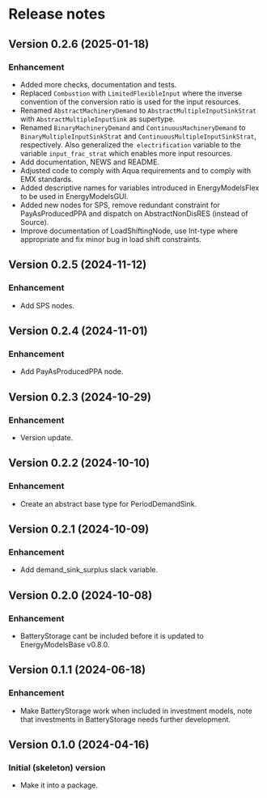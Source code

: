# Release notes

## Version 0.2.6 (2025-01-18)

### Enhancement

* Added more checks, documentation and tests.
* Replaced `Combustion` with `LimitedFlexibleInput` where the inverse convention of the conversion ratio is used for the input resources.
* Renamed `AbstractMachineryDemand` to `AbstractMultipleInputSinkStrat` with `AbstractMultipleInputSink` as supertype. 
* Renamed `BinaryMachineryDemand` and `ContinuousMachineryDemand` to `BinaryMultipleInputSinkStrat` and `ContinuousMultipleInputSinkStrat`, respectively. Also generalized the` electrification` variable to the variable `input_frac_strat` which enables more input resources.
* Add documentation, NEWS and README.
* Adjusted code to comply with Aqua requirements and to comply with EMX standards.
* Added descriptive names for variables introduced in EnergyModelsFlex to be used in EnergyModelsGUI.
* Added new nodes for SPS, remove redundant constraint for PayAsProducedPPA and dispatch on AbstractNonDisRES (instead of Source).
* Improve documentation of LoadShiftingNode, use Int-type where appropriate and fix minor bug in load shift constraints.

## Version 0.2.5 (2024-11-12)

### Enhancement

* Add SPS nodes.

## Version 0.2.4 (2024-11-01)

### Enhancement

* Add PayAsProducedPPA node.

## Version 0.2.3 (2024-10-29)

### Enhancement

* Version update.

## Version 0.2.2 (2024-10-10)

### Enhancement

* Create an abstract base type for PeriodDemandSink.

## Version 0.2.1 (2024-10-09)

### Enhancement

* Add demand_sink_surplus slack variable.

## Version 0.2.0 (2024-10-08)

### Enhancement

* BatteryStorage cant be included before it is updated to EnergyModelsBase v0.8.0.

## Version 0.1.1 (2024-06-18)

### Enhancement

* Make BatteryStorage work when included in investment models, note that investments in BatteryStorage needs further development.

## Version 0.1.0 (2024-04-16)

### Initial (skeleton) version

* Make it into a package.